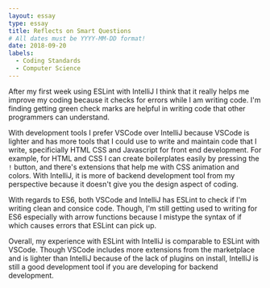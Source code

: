 ```yaml
---
layout: essay
type: essay
title: Reflects on Smart Questions
# All dates must be YYYY-MM-DD format!
date: 2018-09-20
labels:
  - Coding Standards
  - Computer Science
---
```


After my first week using ESLint with IntelliJ I think that it really helps me improve my coding because it checks for errors while I am writing code. I'm finding getting green check marks are helpful in writing code that other programmers can understand.

With development tools I prefer VSCode over IntelliJ because VSCode is lighter and has more tools that I could use to write and maintain code that I write, specificially HTML CSS and Javascript for front end development. For example, for HTML and CSS I can create boilerplates easily by pressing the `!` button, and there's extensions that help me with CSS animation and colors. With IntelliJ, it is more of backend development tool from my perspective because it doesn't give you the design aspect of coding.

With regards to ES6, both VSCode and IntelliJ has ESLint to check if I'm writing clean and consice code. Though, I'm still getting used to writing for ES6 especially with arrow functions because I mistype the syntax of if which causes errors that ESLint can pick up.

Overall, my experience with ESLint with IntelliJ is comparable to ESLint with VSCode. Though VSCode includes more extensions from the marketplace and is lighter than IntelliJ because of the lack of plugins on install, IntelliJ is still a good development tool if you are developing for backend development.
